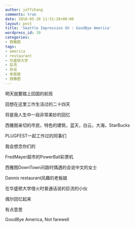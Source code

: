 ```yaml
---
author: jeffzhang
comments: true
date: 2010-05-30 11:51:28+00:00
layout: post
title: 'Seattle Impression XV : GoodBye America'
wordpress_id: 39
categories:
- 西雅图
tags:
- america
- restaurant
- 华盛顿大学
- 巨流
- 杂谈
- 老板娘
- 西雅图
---
```


明天就要踏上回国的航班

回想在这里工作生活过的二十四天

将是我人生中一段非常美妙的回忆

西雅图亲切的市民，特色的建筑，蓝天，白云，大海，StarBucks

PLUGFEST一起工作过的同事们

我会想念你们的

FredMayer超市的PowerBall彩票机

西雅图DownTown问路时偶遇的会说中文的女士

Dannis restaurant风趣的老板娘

在华盛顿大学借火时普通话说的巨流的小伙

偶尔回忆起来

有点意思

GoodBye America, Not farewell
